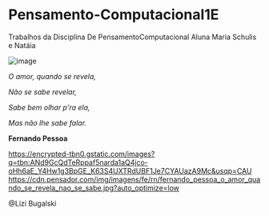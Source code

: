 # Pensamento-Computacional1E
Trabalhos da Disciplina De PensamentoComputacional Aluna Maria Schulis e Natáia


![image](https://user-images.githubusercontent.com/107076633/181111801-a2d9df84-f4ce-46f8-b1ac-b34abc90ad11.png)

_O amor, quando se revela,_

_Não se sabe revelar,_

_Sabe bem olhar p'ra ela,_

_Mas não lhe sabe falar._

**Fernando Pessoa**


https://encrypted-tbn0.gstatic.com/images?q=tbn:ANd9GcQdTeRppaf5narda1aQ4jco-oHh6aE_Y4Hw1g3BpGE_K63S4UXTRdUBF1Je7CYAUazA9Mc&usqp=CAU
https://cdn.pensador.com/img/imagens/fe/rn/fernando_pessoa_o_amor_quando_se_revela_nao_se_sabe.jpg?auto_optimize=low


@Lizi Bugalski
